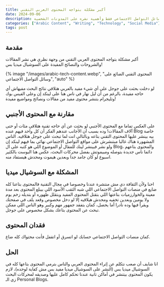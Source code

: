 ```yaml
---
title: أكبر مشكلة بتواجه المحتوى العربي التقني
date: 2024-09-06
description: مشكلة نشر المحتوى العربي على وسائل التواصل الاجتماعي فقط وأهمية نشره على المدونات الشخصية.
categories: ["Arabic Content", "Writing", "Technology", "Social Media"]
tags: post
---
```


## مقدمة

أكبر مشكلة بتواجه المحتوى العربي التقني من وجهة نظري هي نشر المقالات والشروحات والنصائح المفيدة على السوشيال ميديا بس!

{% image "/images/arabic-tech-content.webp", "المحتوى التقني الضائع على وسائل التواصل الاجتماعي", "auto" %}

لو دخلت بحثت على جوجل على أي شيء مفيد بالعربي هتلاقي نتائج البحث مفيهاش أي حاجه مفيدة، بالرغم من أن ليل نهار في ناس هنا على لينكد إن وعلى الفيس بوك وتليجرام بتنشر محتوى مفيد من مقالات ونصائح ومواضيع مفيدة!

## مقارنة مع المحتوى الأجنبي

على العكس تماما مع المحتوى الأجنبي لو بحثت عن أي حاجه تقنية هتلاقي مئات أو حتى آلاف المقالات! وده بسبب أن الأجانب عندهم الفكر أن كل واحد فيهم عنده Blog خاصة بيه بينشر عليها المحتوى التقني بتاعه وبالتالي انت لما تبحث على جوجل هتلاقيه. الناس المشهورة هناك غالبا مبتنشرش على مواقع التواصل الاجتماعي نهائي بما فيهم لينكد إن ولو نشر فبينشر لينك للمقال أو الموضوع اللي هو كتبه على ال Blog، والمحتوى بتاعهم دائما ناس جديدة بتوصله ومبيموتش بفضل محركات البحث، عكس هنا البوست بالكثير اسبوع لو كان جامد جدا وبعدين هيموت ومحدش هيستفاد منه.

## المشكلة مع السوشيال ميديا

احنا ولأن الثقافة دي مش منتشرة عندنا وخصوصا في مجال التقنية فالمحتوى بتاعنا كله ضايع في منصات التواصل الاجتماعي اللي شبه الثقب الأسود اللي بيبلع المحتوى بعد مدة معينة والخوارزميات بتاعتها اللي بتقتل المحتوى المفيد وبتقلل ظهوره أو بتديله زخم يوم ولا يومين وبعدين تخفيه ومحدش هيلاقيه إلا لو دخل مخصوص وقعد يلف في صفحتك ويقرأ فيها وده نادرا أما يحصل، كمان بتفقد جمهور مهم وكبير وهو الناس اللي ممكن تبحث عن المحتوى بتاعك بشكل مخصوص على جوجل.

## فقدان المحتوى

كمان منصات التواصل الاجتماعي حسابك لو اتسرق أو اتقفل فأنت محتواك كله ضاع.

## الحل

انا شايف أن صعب نتكلم عن إثراء المحتوى العربي والناس بترمي المحتوى بتاعها كله في السوشيال ميديا بس (النشر على السوشيال ميديا مفيد بس مش كفاية لوحده)، لازم يكون المحتوى بيتنشر في أماكن تانية عندنا تحكم كامل عليها وصديقه لمحركات البحث زي الـ Personal Blogs.
